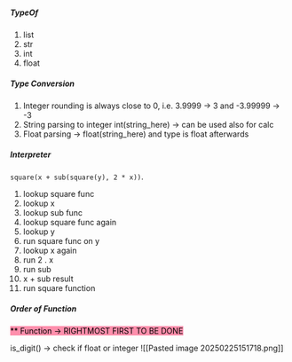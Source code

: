 ##### TypeOf
1. list
2. str
3. int
4. float

##### Type Conversion
1. Integer rounding is always close to 0, i.e. 3.9999 -> 3 and -3.99999 -> -3
2. String parsing to integer int(string_here) -> can be used also for calc
3. Float parsing -> float(string_here) and type is float afterwards

##### Interpreter
`square(x + sub(square(y), 2 * x))`.

1. lookup square func
2. lookup x
3. lookup sub func
4. lookup square func again
5. lookup y
6. run square func on y
7. lookup x again
8. run 2 . x
9. run sub 
10. x + sub result
11. run square function

##### Order of Function
<mark style="background: #FF5582A6;">** Function -> RIGHTMOST FIRST TO BE DONE</mark>

is_digit() -> check if float or integer
![[Pasted image 20250225151718.png]]
